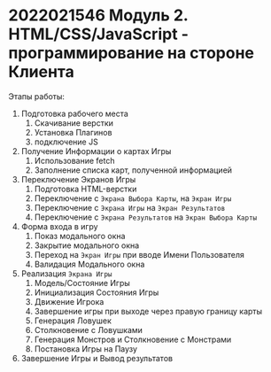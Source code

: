 # 2022021546 Модуль 2. HTML/CSS/JavaScript - программирование на стороне Клиента

Этапы работы:

1. Подготовка рабочего места
    1. Скачивание верстки
    2. Установка Плагинов
    3. подключение JS
2. Получение Информации о картах Игры
    1. Использование fetch
    2. Заполнение списка карт, полученной информацией
3. Переключение Экранов Игры
    1. Подготовка HTML-верстки
    2. Переключение с `Экрана Выбора Карты`, на `Экран Игры`
    3. Переключение с `Экрана Игры` на `Экран Результатов`
    4. Переключение с `Экрана Результатов` на `Экран Выбора Карты`
4. Форма входа в игру
    1. Показ модального окна
    2. Закрытие модального окна
    3. Переход на `Экран Игры` при вводе Имени Пользователя
    4. Валидация Модального окна
5. Реализация `Экрана Игры`
    1. Модель/Состояние Игры
    2. Инициализация Состояния Игры
    3. Движение Игрока
    4. Завершение игры при выходе через правую границу карты
    4. Генерация Ловушек
    5. Столкновение с Ловушками
    6. Генерация Монстров и Столкновение с Монстрами
    7. Постановка Игры на Паузу
6. Завершение Игры и Вывод результатов
